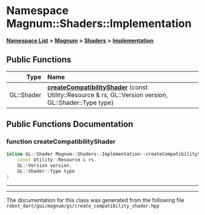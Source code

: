 

# Namespace Magnum::Shaders::Implementation



[**Namespace List**](namespaces.md) **>** [**Magnum**](namespaceMagnum.md) **>** [**Shaders**](namespaceMagnum_1_1Shaders.md) **>** [**Implementation**](namespaceMagnum_1_1Shaders_1_1Implementation.md)










































## Public Functions

| Type | Name |
| ---: | :--- |
|  GL::Shader | [**createCompatibilityShader**](#function-createcompatibilityshader) (const Utility::Resource & rs, GL::Version version, GL::Shader::Type type) <br> |




























## Public Functions Documentation




### function createCompatibilityShader 

```C++
inline GL::Shader Magnum::Shaders::Implementation::createCompatibilityShader (
    const Utility::Resource & rs,
    GL::Version version,
    GL::Shader::Type type
) 
```




<hr>

------------------------------
The documentation for this class was generated from the following file `robot_dart/gui/magnum/gs/create_compatibility_shader.hpp`

